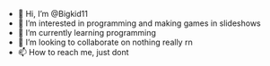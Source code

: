 - 👋 Hi, I’m @Bigkid11
- 👀 I’m interested in programming and making games in slideshows
- 🌱 I’m currently learning programming
- 💞️ I’m looking to collaborate on nothing really rn
- 📫 How to reach me, just dont

<!---
Bigkid11/Bigkid11 is a ✨ special ✨ repository because its `README.md` (this file) appears on your GitHub profile.
You can click the Preview link to take a look at your changes.
--->
